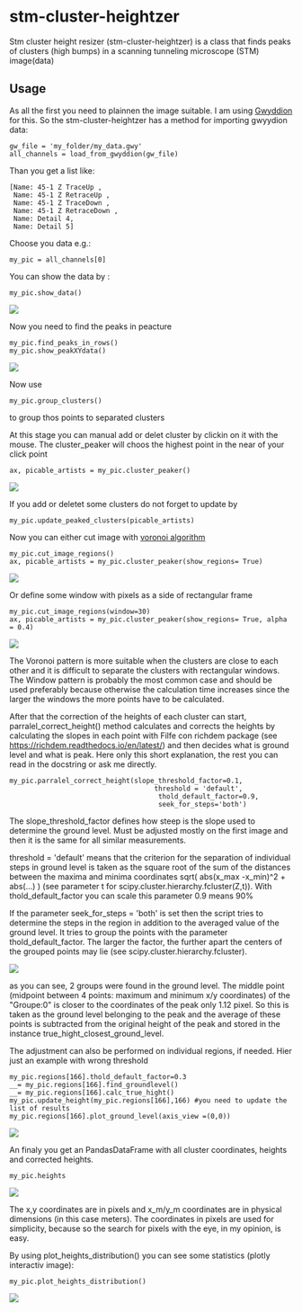 # stm-cluster-heightzer
Stm cluster height resizer (stm-cluster-heightzer) is a class that finds peaks of clusters (high bumps) in a scanning tunneling microscope (STM) image(data)
## Usage
As all the first you need to plainnen the image suitable. I am using  <a href="http://gwyddion.net/">Gwyddion</a>  for this. So the stm-cluster-heightzer has a method for importing gwyydion data:

```
gw_file = 'my_folder/my_data.gwy'
all_channels = load_from_gwyddion(gw_file)
```
Than you get a list like:

```
[Name: 45-1 Z TraceUp ,
 Name: 45-1 Z RetraceUp ,
 Name: 45-1 Z TraceDown ,
 Name: 45-1 Z RetraceDown ,
 Name: Detail 4,
 Name: Detail 5]
```
Choose you data e.g.:

```
my_pic = all_channels[0]
```
You can show the data by :

```
my_pic.show_data()
```

![](example/pictures/stm-data.png)

Now you need to find the peaks in peacture

```
my_pic.find_peaks_in_rows()
my_pic.show_peakXYdata()
```

![](example/pictures/finde-peaks_in_rows.png)

Now use 
```
my_pic.group_clusters()
```
to group thos points to separated clusters

At this stage you can manual add or delet cluster by clickin on it with the mouse. The cluster_peaker will choos the highest point in the near of your click point

```
ax, picable_artists = my_pic.cluster_peaker()
```
![](example/pictures/cluster_peaker.png)

If you add or deletet some clusters do not forget to update by 

```
my_pic.update_peaked_clusters(picable_artists)
```
Now you can either cut image with <a href="https://en.wikipedia.org/wiki/Voronoi_diagram"> voronoi algorithm</a> 

``` 
my_pic.cut_image_regions()
ax, picable_artists = my_pic.cluster_peaker(show_regions= True)
```
![](example/pictures/voronoi.png)

Or define some window with pixels as a side of rectangular frame

```
my_pic.cut_image_regions(window=30)
ax, picable_artists = my_pic.cluster_peaker(show_regions= True, alpha = 0.4)
```
![](example/pictures/windows.png)

The Voronoi pattern is more suitable when the clusters are close to each other and it is difficult to separate the clusters with rectangular windows. The Window pattern is probably the most common case and should be used preferably because otherwise the calculation time increases since the larger the windows the more points have to be calculated.


After that the correction of the heights of each cluster can start, parralel_correct_height() method calculates and corrects the heights by calculating the slopes in each point with Filfe con richdem package (see https://richdem.readthedocs.io/en/latest/) and then decides what is ground level and what is peak. Here only this short explanation, the rest you can read in the docstring or ask me directly.


```
my_pic.parralel_correct_height(slope_threshold_factor=0.1,
                                    threshold = 'default',
                                     thold_default_factor=0.9,
                                     seek_for_steps='both')
```


The slope_threshold_factor defines how steep is the slope used to determine the ground level. Must be adjusted mostly on the first image and then it is the same for all similar measurements.

threshold = 'default' means that the criterion for the separation of individual steps in ground level is taken as the square root of the sum of the distances between the maxima and minima coordinates sqrt( abs(x_max -x_min)^2 + abs(...) ) (see parameter t for scipy.cluster.hierarchy.fcluster(Z,t)). With thold_default_factor you can scale this parameter 0.9 means 90%

If the parameter seek_for_steps = 'both' is set then the script tries to determine the steps in the region in addition to the averaged value of the ground level. It tries to group the points with the parameter thold_default_factor. The larger the factor, the further apart the centers of the grouped points may lie (see scipy.cluster.hierarchy.fcluster). 

![](example/pictures/singel_region.png)

as you can see, 2 groups were found in the ground level. The middle point (midpoint between 4 points: maximum and minimum x/y coordinates) of the "Groupe:0" is closer to the coordinates of the peak only 1.12 pixel. So this is taken as the ground level belonging to the peak and the average of these points is subtracted from the original height of the peak and stored in the instance true_hight_closest_ground_level.



The adjustment can also be performed on individual regions, if needed. Hier just an example with wrong threshold  
```
my_pic.regions[166].thold_default_factor=0.3
__= my_pic.regions[166].find_groundlevel()
__= my_pic.regions[166].calc_true_hight()
my_pic.update_height(my_pic.regions[166],166) #you need to update the list of results
my_pic.regions[166].plot_ground_level(axis_view =(0,0))
```


![](example/pictures/singel_region_wrong_threshold.png)





An finaly you get an PandasDataFrame with all cluster coordinates, heights and corrected heights.
```
my_pic.heights
```
![](example/pictures/heights.png)


The x,y coordinates are in pixels and x_m/y_m coordinates are in physical dimensions (in this case meters). The coordinates in pixels are used for simplicity, because so the search for pixels with the eye, in my opinion, is easy.  

By using plot_heights_distribution() you can see some statistics (plotly interactiv image):
```
my_pic.plot_heights_distribution()
```
![](example/pictures/distribution.png)
